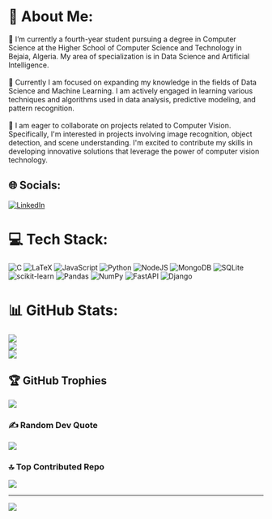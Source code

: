 # 💫 About Me:
🔭 I’m currently a fourth-year student pursuing a degree in Computer Science at the Higher School of Computer Science and Technology in Bejaia, Algeria. My area of specialization is in Data Science and Artificial Intelligence.<br><br>🌱 Currently I am focused on expanding my knowledge in the fields of Data Science and Machine Learning. I am actively engaged in learning various techniques and algorithms used in data analysis, predictive modeling, and pattern recognition.<br><br>👯 I am eager to collaborate on projects related to Computer Vision. Specifically, I'm interested in projects involving image recognition, object detection, and scene understanding. I'm excited to contribute my skills in developing innovative solutions that leverage the power of computer vision technology.


## 🌐 Socials:
[![LinkedIn](https://img.shields.io/badge/LinkedIn-%230077B5.svg?logo=linkedin&logoColor=white)](https://linkedin.com/in/https://www.linkedin.com/in/wissal-mezghiche-b2abb222b/) 

# 💻 Tech Stack:
![C](https://img.shields.io/badge/c-%2300599C.svg?style=for-the-badge&logo=c&logoColor=white) ![LaTeX](https://img.shields.io/badge/latex-%23008080.svg?style=for-the-badge&logo=latex&logoColor=white) ![JavaScript](https://img.shields.io/badge/javascript-%23323330.svg?style=for-the-badge&logo=javascript&logoColor=%23F7DF1E) ![Python](https://img.shields.io/badge/python-3670A0?style=for-the-badge&logo=python&logoColor=ffdd54) ![NodeJS](https://img.shields.io/badge/node.js-6DA55F?style=for-the-badge&logo=node.js&logoColor=white) ![MongoDB](https://img.shields.io/badge/MongoDB-%234ea94b.svg?style=for-the-badge&logo=mongodb&logoColor=white) ![SQLite](https://img.shields.io/badge/sqlite-%2307405e.svg?style=for-the-badge&logo=sqlite&logoColor=white) ![scikit-learn](https://img.shields.io/badge/scikit--learn-%23F7931E.svg?style=for-the-badge&logo=scikit-learn&logoColor=white) ![Pandas](https://img.shields.io/badge/pandas-%23150458.svg?style=for-the-badge&logo=pandas&logoColor=white) ![NumPy](https://img.shields.io/badge/numpy-%23013243.svg?style=for-the-badge&logo=numpy&logoColor=white) ![FastAPI](https://img.shields.io/badge/FastAPI-005571?style=for-the-badge&logo=fastapi) ![Django](https://img.shields.io/badge/django-%23092E20.svg?style=for-the-badge&logo=django&logoColor=white)
# 📊 GitHub Stats:
![](https://github-readme-stats.vercel.app/api?username=wissalmezghiche&theme=dark&hide_border=false&include_all_commits=false&count_private=false)<br/>
![](https://github-readme-streak-stats.herokuapp.com/?user=wissalmezghiche&theme=dark&hide_border=false)<br/>
![](https://github-readme-stats.vercel.app/api/top-langs/?username=wissalmezghiche&theme=dark&hide_border=false&include_all_commits=false&count_private=false&layout=compact)

## 🏆 GitHub Trophies
![](https://github-profile-trophy.vercel.app/?username=wissalmezghiche&theme=radical&no-frame=false&no-bg=true&margin-w=4)

### ✍️ Random Dev Quote
![](https://quotes-github-readme.vercel.app/api?type=horizontal&theme=radical)

### 🔝 Top Contributed Repo
![](https://github-contributor-stats.vercel.app/api?username=wissalmezghiche&limit=5&theme=dark&combine_all_yearly_contributions=true)

---
[![](https://visitcount.itsvg.in/api?id=wissalmezghiche&icon=0&color=0)](https://visitcount.itsvg.in)

<!-- Proudly created with GPRM ( https://gprm.itsvg.in ) -->
